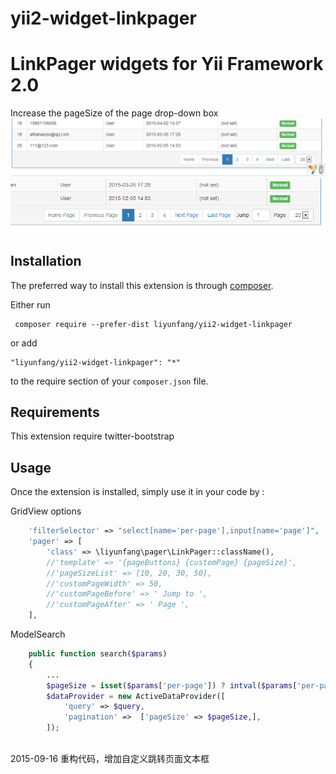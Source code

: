 # yii2-widget-linkpager
LinkPager widgets for Yii Framework 2.0
===============================
Increase the pageSize of the page drop-down box
![Effect picture 1](https://github.com/liyunfang/wr/blob/master/images/yii2-widget-linkpager-1.png "Effect picture 1")  
![Effect picture 2](https://github.com/liyunfang/wr/blob/master/images/yii2-widget-linkpager-2.png "Effect picture 2") 




Installation
------------

The preferred way to install this extension is through [composer](http://getcomposer.org/download/).

Either run

```
 composer require --prefer-dist liyunfang/yii2-widget-linkpager
```

or add

```
"liyunfang/yii2-widget-linkpager": "*"
```

to the require section of your `composer.json` file.

Requirements
------------
This extension require twitter-bootstrap

Usage
-----

Once the extension is installed, simply use it in your code by  :

GridView options
```php
    'filterSelector' => "select[name='per-page'],input[name='page']",
    'pager' => [
        'class' => \liyunfang\pager\LinkPager::className(),
        //'template' => '{pageButtons} {customPage} {pageSize}',
        //'pageSizeList' => [10, 20, 30, 50],
        //'customPageWidth' => 50,
        //'customPageBefore' => ' Jump to ',
        //'customPageAfter' => ' Page ',
    ],
 ```
 
ModelSearch
```php
    public function search($params)
    {
        ...
        $pageSize = isset($params['per-page']) ? intval($params['per-page']) : 10;
        $dataProvider = new ActiveDataProvider([
            'query' => $query,
            'pagination' =>  ['pageSize' => $pageSize,],
        ]);
        
 ```
2015-09-16 重构代码，增加自定义跳转页面文本框
